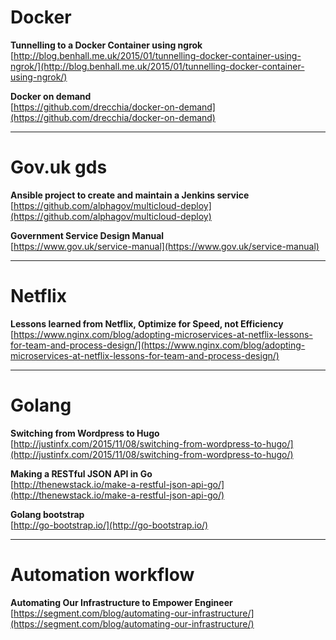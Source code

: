 # Docker

**Tunnelling to a Docker Container using ngrok**<br>
[http://blog.benhall.me.uk/2015/01/tunnelling-docker-container-using-ngrok/](http://blog.benhall.me.uk/2015/01/tunnelling-docker-container-using-ngrok/)

**Docker on demand**<br>
[https://github.com/drecchia/docker-on-demand](https://github.com/drecchia/docker-on-demand)

<hr>

# Gov.uk gds
**Ansible project to create and maintain a Jenkins service**<br>
[https://github.com/alphagov/multicloud-deploy](https://github.com/alphagov/multicloud-deploy)

**Government Service Design Manual**<br>
[https://www.gov.uk/service-manual](https://www.gov.uk/service-manual)

<hr>

# Netflix

**Lessons learned from Netflix, Optimize for Speed, not Efficiency**<br>
[https://www.nginx.com/blog/adopting-microservices-at-netflix-lessons-for-team-and-process-design/](https://www.nginx.com/blog/adopting-microservices-at-netflix-lessons-for-team-and-process-design/)

<hr>

# Golang

**Switching from Wordpress to Hugo**<br>
[http://justinfx.com/2015/11/08/switching-from-wordpress-to-hugo/](http://justinfx.com/2015/11/08/switching-from-wordpress-to-hugo/)

**Making a RESTful JSON API in Go**<br>
[http://thenewstack.io/make-a-restful-json-api-go/](http://thenewstack.io/make-a-restful-json-api-go/)

**Golang bootstrap**<br>
[http://go-bootstrap.io/](http://go-bootstrap.io/)

<hr>

# Automation workflow
**Automating Our Infrastructure to Empower Engineer**<br>
[https://segment.com/blog/automating-our-infrastructure/](https://segment.com/blog/automating-our-infrastructure/)
